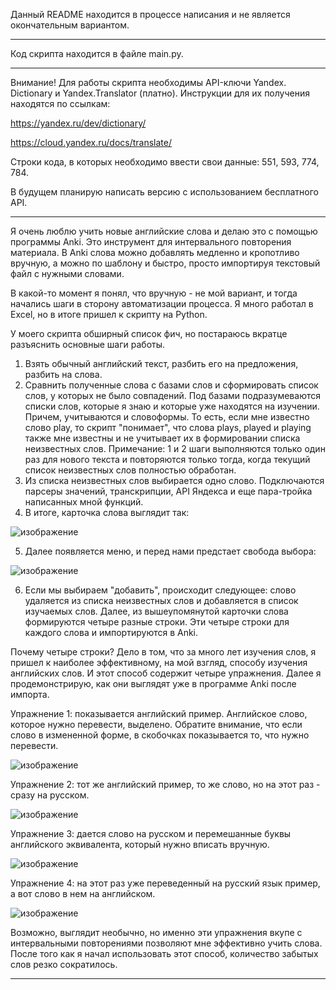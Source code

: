 Данный README находится в процессе написания и не является окончательным вариантом.

***

Код скрипта находится в файле main.py.

***

Внимание! Для работы скрипта необходимы API-ключи Yandex. Dictionary и Yandex.Translator (платно). Инструкции для их получения находятся по ссылкам:

https://yandex.ru/dev/dictionary/

https://cloud.yandex.ru/docs/translate/

Строки кода, в которых необходимо ввести свои данные: 551, 593, 774, 784.

В будущем планирую написать версию с использованием бесплатного API.

***

Я очень люблю учить новые английские слова и делаю это с помощью программы Anki. Это инструмент для интервального повторения материала. В Anki слова можно добавлять медленно и кропотливо вручную, а можно по шаблону и быстро, просто импортируя текстовый файл с нужными словами.

В какой-то момент я понял, что вручную - не мой вариант, и тогда начались шаги в сторону автоматизации процесса. Я много работал в Excel, но в итоге пришел к скрипту на Python.

У моего скрипта обширный список фич, но постараюсь вкратце разъяснить основные шаги работы.

1. Взять обычный английский текст, разбить его на предложения, разбить на слова.
2. Сравнить полученные слова с базами слов и сформировать список слов, у которых не было совпадений. Под базами подразумеваются списки слов, которые я знаю и которые уже находятся на изучении. Причем, учитываются и словоформы. То есть, если мне известно слово play, то скрипт "понимает", что слова plays, played и playing также мне известны и не учитывает их в формировании списка неизвестных слов. Примечание: 1 и 2 шаги выполняются только один раз для нового текста и повторяются только тогда, когда текущий список неизвестных слов полностью обработан.
3. Из списка неизвестных слов выбирается одно слово. Подключаются парсеры значений, транскрипции, API Яндекса и еще пара-тройка написанных мной функций.
4. В итоге, карточка слова выглядит так:

![изображение](https://user-images.githubusercontent.com/71543252/185357058-b2db4d59-77aa-4c9a-ac36-81804c627319.png)

5. Далее появляется меню, и перед нами предстает свобода выбора:

![изображение](https://user-images.githubusercontent.com/71543252/185353855-41ea881f-5fb9-41da-bc08-79ea729499e0.png)

6. Если мы выбираем "добавить", происходит следующее: слово удаляется из списка неизвестных слов и добавляется в список изучаемых слов. Далее, из вышеупомянутой карточки слова формируются четыре разные строки. Эти четыре строки для каждого слова и импортируются в Anki.

Почему четыре строки? Дело в том, что за много лет изучения слов, я пришел к наиболее эффективному, на мой взгляд, способу изучения английских слов. И этот способ содержит четыре упражнения. Далее я продемонстрирую, как они выглядят уже в программе Anki после импорта.

Упражнение 1: показывается английский пример. Английское слово, которое нужно перевести, выделено. Обратите внимание, что если слово в измененной форме, в скобочках показывается то, что нужно перевести. 

![изображение](https://user-images.githubusercontent.com/71543252/185357625-a14f5fd0-2da2-4036-97f4-4a87e0cf40fb.png)

Упражнение 2: тот же английский пример, то же слово, но на этот раз - сразу на русском. 

![изображение](https://user-images.githubusercontent.com/71543252/185357844-34ffb726-73fd-4513-927f-e86423c0264a.png)

Упражнение 3: дается слово на русском и перемешанные буквы английского эквивалента, который нужно вписать вручную.

![изображение](https://user-images.githubusercontent.com/71543252/185359387-a8e8dd58-3394-4c9d-a122-6c226e32adc1.png)

Упражнение 4: на этот раз уже переведенный на русский язык пример, а вот слово в нем на английском.

![изображение](https://user-images.githubusercontent.com/71543252/185359922-3fae00f6-6c58-45d6-8e6a-d83b3576b7e0.png)

Возможно, выглядит необычно, но именно эти упражнения вкупе с интервальными повторениями позволяют мне эффективно учить слова. После того как я начал использовать этот способ, количество забытых слов резко сократилось.

***
